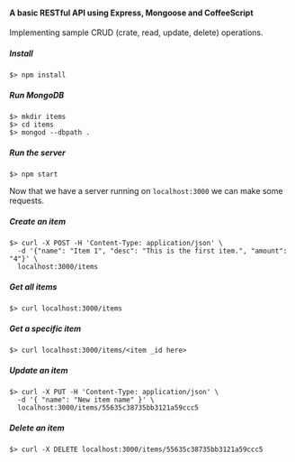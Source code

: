 #### A basic RESTful API using Express, Mongoose and CoffeeScript

Implementing sample CRUD (crate, read, update, delete) operations.

##### Install
`$> npm install`

##### Run MongoDB

    $> mkdir items
    $> cd items
    $> mongod --dbpath .

##### Run the server
`$> npm start`


Now that we have a server running on `localhost:3000` we can make some requests.

##### Create an item

    $> curl -X POST -H 'Content-Type: application/json' \
      -d '{"name": "Item 1", "desc": "This is the first item.", "amount": "4"}' \
      localhost:3000/items


##### Get all items

    $> curl localhost:3000/items


##### Get a specific item

    $> curl localhost:3000/items/<item _id here>


##### Update an item

    $> curl -X PUT -H 'Content-Type: application/json' \
      -d '{ "name": "New item name" }' \
      localhost:3000/items/55635c38735bb3121a59ccc5


##### Delete an item

    $> curl -X DELETE localhost:3000/items/55635c38735bb3121a59ccc5

